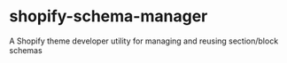 # shopify-schema-manager
 A Shopify theme developer utility for managing and reusing section/block schemas
